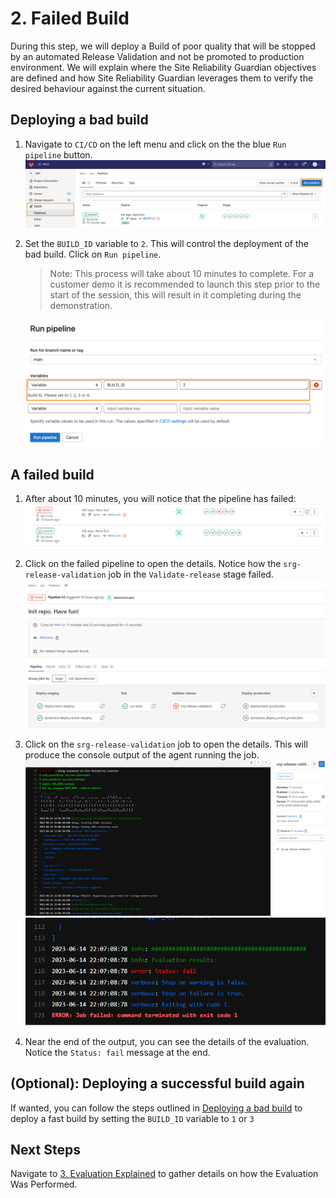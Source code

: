# 2. Failed Build

During this step, we will deploy a Build of poor quality that will be stopped by an automated Release Validation and not be promoted to production environment. We will explain where the Site Reliability Guardian objectives are defined and how Site Reliability Guardian leverages them to verify the desired behaviour against the current situation.

## Deploying a bad build

1. Navigate to `CI/CD` on the left menu and click on the the blue `Run pipeline` button.
    ![gitlab-cicd](assets/demo_gitlab_cicd_pipeline_run.png)

2. Set the `BUILD_ID` variable to `2`. This will control the deployment of the bad build. Click on `Run pipeline`. 
    > Note: This process will take about 10 minutes to complete. For a customer demo it is recommended to launch this step prior to the start of the session, this will result in it completing during the demonstration.

    ![demo_gitlab_cicd_build_2](assets/demo_gitlab_cicd_build_2.png)

## A failed build

1. After about 10 minutes, you will notice that the pipeline has failed:
    ![failed-run](assets/gitlab_cicd_pipeline_failed.png)

2. Click on the failed pipeline to open the details. Notice how the `srg-release-validation` job in the `Validate-release` stage failed. 
    ![failed-run](assets/gitlab_cicd_pipeline_failed_stages.png)

3. Click on the `srg-release-validation` job to open the details. This will produce the console output of the agent running the job.
    ![failed-run](assets/gitlab_cicd_pipeline_failed_jobdetails_1.png)
    ![failed-run](assets/gitlab_cicd_pipeline_failed_jobdetails_2.png)

4. Near the end of the output, you can see the details of the evaluation. Notice the `Status: fail` message at the end. 

## (Optional): Deploying a successful build again

If wanted, you can follow the steps outlined in [Deploying a bad build](#deploying-a-bad-build) to deploy a fast build by setting the `BUILD_ID` variable to `1` or `3`

## Next Steps
Navigate to [3. Evaluation Explained](03_03_Evaluation_Explained.md) to gather details on how the Evaluation Was Performed.